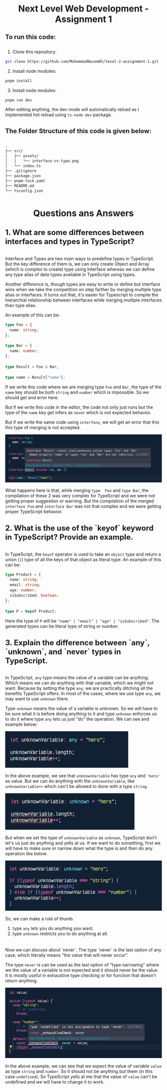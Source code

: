 <h1 align='center' >Next Level Web Development - Assignment 1</h1>

<h4 style="font-size: 20px;">To run this code:</h4>

1. Clone this repository:

```bash
git clone https://github.com/MohammadNaiem65/level-2-assignment-1.git
```

2. Install node modules:

```bash
pnpm install
```

3. Install node modules:

```bash
pnpm run dev
```

After editing anything, the dev mode will automatically reload as I implemented hot reload using `ts-node-dev` package.

<h4 style="font-size: 20px; margin-top: 32px;">The Folder Structure of this code is given below:</h4>

```
.
├── src/
│   ├── assets/
│   │   └── interface-vs-type.png
│   └── index.ts
├── .gitignore
├── package.json
├── pnpm-lock.yaml
├── README.md
└── tsconfig.json
```

<h1 align='center' style="margin-top: 3rem" >Questions ans Answers</h1>

<h4 style="font-size: 24px; margin-top: 30px;">1. What are some differences between interfaces and types in TypeScript?</h4>

Interface and Types are two main ways to predefine types in TypeScript. But the key difference of them is, we can only create Object and Array (which is complex to create) type using Interface whereas we can define any type alias of data types available in TypeScript using types.

Another difference is, though types are easy to write or define but interface wins when we take the competition on step farther by merging multiple type alias or interfaces. It turns out that, it's easier for Typescript to compile the hierarchial relationship between interfaces while merging multiple interfaces than type alias.

An example of this can be:

```ts
type Foo = {
  name: string;
};

type Bar = {
  name: number;
};

type Result = Foo & Bar;

type name = Result["name"];
```

If we write this code where we are merging type `Foo` and `Bar`, the type of the `name` key should be both `string` and `number` which is impossible. So we should get and error here.

But if we write this code in the editor, the code not only just runs but the type of the `name` key get infers as `never` which is not expected behavior.

But if we write the same code using `interface`, we will get an error that this this type of merging is not accepted.

![Interface vs Type](/src/assets/interface-vs-type.png)

What happens here is that, while merging `type  Foo` and `type Bar`, the compilation of these 2 was very complex for TypeScript and we were not getting proper suggestion or warning. But the compilation of the merged `interface Foo` and `interface Bar` was not that complex and we were getting proper TypeScript behavior.

<h4 style="font-size: 24px; margin-top: 30px;">2. What is the use of the `keyof` keyword in TypeScript? Provide an example.</h4>

In TypeScript, the `keyof` operator is used to take an `object` type and return a union (`|`) type of all the keys of that object as literal type. An example of this can be:

```ts
type Product = {
  name: string;
  email: string;
  age: number;
  isSubscribed: boolean;
};

type P = keyof Product;
```

Here the type of `P` will be `"name" | "email" | "age" | "isSubscribed"`. The generated types can be literal type of string or number.

<h4 style="font-size: 24px; margin-top: 30px;">3. Explain the difference between `any`, `unknown`, and `never` types in TypeScript.</h4>

In TypeScript, `any` type means the value of a variable can be anything. Which means we can do anything with that variable, which we might not want. Because by setting the type `any`, we are practically ditching all the benefits TypeScript offers. In most of the cases, where we use type `any`, we may want to use `unknown` there.

Type `unknown` means the value of a variable is unknown. So we will have to be sure what it is before doing anything to it and type `unknown` enforces us to do it where type `any` lets us just "do" the operation. We can see and example below:

![type any](./src/assets/type-any.png)

In the above example, we see that `unknownVariable` has type `any` and `'hero'` as value. But we can do anything with the `unknownVariable`, like `unknownVariable++` which can't be allowed to done with a type `string`.

![type unknown](./src/assets/type-unknown.png)

But when we set the type of `unknownVariable` as `unknown`, TypeScript don't let's us just do anything and yells at us. If we want to do something, first we will have to make sure or narrow down what the type is and then do any operation like below.

![type unknown two](./src/assets/type-unknown-2.png)

So, we can make a rule of thumb.

1. type `any` lets you do anything you want.
2. type `unknown` restricts you to do anything at all.

<p style="margin-top: 35px;">Now we can discuss about `never`. The type `never` is the last option of any case, which literally means "the value that will never occur".</p>

The type `never` is can be used as the last option of "type narrowing" where we the value of a variable is not expected and it should never be the value. It is mostly useful in exhaustive type checking or for function that doesn't return anything.

![type never](./src/assets/type-never.png)

In the above example, we can see that we expect the value of variable `value` as type `string` and `number`. So it should not be anything but them (in this case `undefined`). So TypeScript yells at me that the value of `value` can't be undefined and we will have to change it to work.
